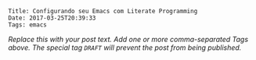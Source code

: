     Title: Configurando seu Emacs com Literate Programming
    Date: 2017-03-25T20:39:33
    Tags: emacs

_Replace this with your post text. Add one or more comma-separated
Tags above. The special tag `DRAFT` will prevent the post from being
published._

<!-- more -->
